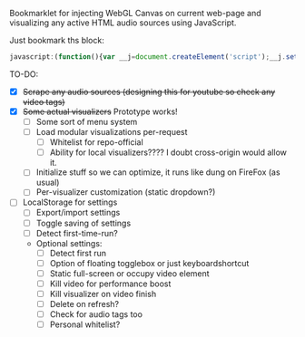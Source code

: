 Bookmarklet for injecting WebGL Canvas on current web-page and visualizing any active HTML audio sources using JavaScript.

Just bookmark ths block:

```js
javascript:(function(){var __j=document.createElement('script');__j.setAttribute('src','//rawgithub.com/bartlettmic/audio-visualizer-bookmarklet/master/index.js');document.body.appendChild(__j);}());
```

TO-DO:
* [x] ~~Scrape any audio sources (designing this for youtube so check any video tags)~~
* [x] ~~Some actual visualizers~~ Prototype works!
    * [ ] Some sort of menu system
    * [ ] Load modular visualizations per-request
        * [ ] Whitelist for repo-official
        * [ ] Ability for local visualizers???? I doubt cross-origin would allow it.
    * [ ] Initialize stuff so we can optimize, it runs like dung on FireFox (as usual)
    * [ ] Per-visualizer customization (static dropdown?)
* [ ] LocalStorage for settings
    * [ ] Export/import settings
    * [ ] Toggle saving of settings
    * [ ] Detect first-time-run?
    * Optional settings:
        * [ ] Detect first run
        * [ ] Option of floating togglebox or just keyboardshortcut
        * [ ] Static full-screen or occupy video element
        * [ ] Kill video for performance boost
        * [ ] Kill visualizer on video finish
        * [ ] Delete on refresh?
        * [ ] Check for audio tags too
        * [ ] Personal whitelist?